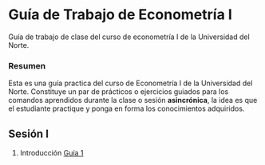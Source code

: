 # Guía de Trabajo de Econometría I
Guía de trabajo de clase del curso de econometría I de la Universidad del Norte.

### Resumen
Esta es una guía practica del curso de Econometría I de la Universidad del Norte. Constituye un par de prácticos o ejercicios guiados para los comandos aprendidos durante la clase o sesión **asincrónica**, la idea es que el estudiante practique y ponga en forma los conocimientos adquiridos. 

## Sesión I

1. Introducción [Guía 1](https://raw.githack.com/keynes37/Guiaeconometria/main/01-Intro.html)


